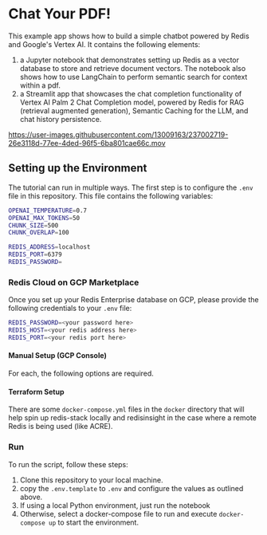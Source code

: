 # Chat Your PDF!

This example app shows how to build a simple chatbot powered by Redis and Google's Vertex AI. It contains the following elements:

1) a Jupyter notebook that demonstrates setting up Redis as a vector database to store and retrieve document vectors. The notebook also shows how to use LangChain to perform semantic search for context within a pdf.
2) a Streamlit app that showcases the chat completion functionality of Vertex AI Palm 2 Chat Completion model, powered by Redis for RAG (retrieval augmented generation), Semantic Caching for the LLM, and chat history persistence.

https://user-images.githubusercontent.com/13009163/237002719-26e3118d-77ee-4ded-96f5-6ba801cae66c.mov


## Setting up the Environment

The tutorial can run in multiple ways. The first step is to configure the ``.env`` file in this repository. This file contains the following variables:

```bash
OPENAI_TEMPERATURE=0.7
OPENAI_MAX_TOKENS=50
CHUNK_SIZE=500
CHUNK_OVERLAP=100

REDIS_ADDRESS=localhost
REDIS_PORT=6379
REDIS_PASSWORD=
```

### Redis Cloud on GCP Marketplace
Once you set up your Redis Enterprise database on GCP, please provide the following credentials to your `.env` file:

```bash
REDIS_PASSWORD=<your password here>
REDIS_HOST=<your redis address here>
REDIS_PORT=<your redis port here>
```

#### Manual Setup (GCP Console)
For each, the following options are required.

#### Terraform Setup



There are some ``docker-compose.yml`` files in the ``docker`` directory that will help spin up
redis-stack locally and redisinsight in the case where a remote Redis is being used (like ACRE).

### Run


To run the script, follow these steps:

1. Clone this repository to your local machine.
2. copy the ``.env.template`` to ``.env`` and configure the values as outlined above.
3. If using a local Python environment, just run the notebook
3. Otherwise, select a docker-compose file to run and execute ``docker-compose up`` to start the environment.
